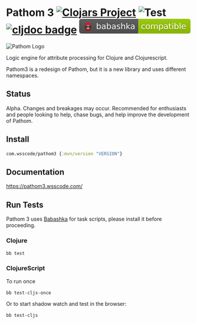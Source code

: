 # Pathom 3 [![Clojars Project](https://img.shields.io/clojars/v/com.wsscode/pathom3.svg)](https://clojars.org/com.wsscode/pathom3) ![Test](https://github.com/wilkerlucio/pathom3/workflows/Test/badge.svg) [![cljdoc badge](https://cljdoc.org/badge/com.wsscode/pathom3)](https://cljdoc.org/d/com.wsscode/pathom3) [![bb compatible](https://raw.githubusercontent.com/babashka/babashka/master/logo/badge.svg)](https://book.babashka.org#badges)

![Pathom Logo](repo-resources/pathom-banner-padded.png)

Logic engine for attribute processing for Clojure and Clojurescript.

Pathom3 is a redesign of Pathom, but it is a new library and uses different namespaces.

## Status

Alpha. Changes and breakages may occur. Recommended for enthusiasts and people looking to help, chase bugs, and help improve the development of Pathom.

## Install

```clojure
com.wsscode/pathom3 {:mvn/version "VERSION"}
```

## Documentation

https://pathom3.wsscode.com/

## Run Tests

Pathom 3 uses [Babashka](https://github.com/babashka/babashka) for task scripts, please install it before proceeding.

### Clojure

```shell script
bb test
```

### ClojureScript

To run once

```shell script
bb test-cljs-once
```

Or to start shadow watch and test in the browser:

```shell script
bb test-cljs
```
